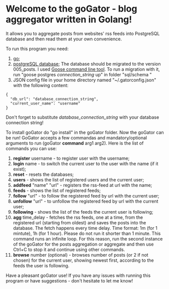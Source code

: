 # Welcome to the goGator - blog aggregator written in Golang!

It allows you to aggregate posts from websites' rss feeds into PostgreSQL database and then read them at your own convenience.

To run this program you need:
1. [go](https://webinstall.dev/golang/);
2. [postgreSQL database](https://webinstall.dev/postgres/);
The database should be migrated to the version 005_posts. I used [Goose command line tool](https://github.com/pressly/goose#install). To run a migration with it, run "goose postgres *connection_string* up" in folder "sql/schema "
3. JSON config file in your home directory named "~/.gatorconfig.json" with the following content:
```
{
  "db_url": "database_connection_string", 
  "current_user_name": "username"
}
```
Don't forget to substitute *database_connection_string* with your database connection string!

To install goGator do "go install" in the goGator folder. Now the goGator can be run!
GoGator accepts a few commandas and mandatory/optional arguments to run (goGator **command** arg1 arg2). Here is the list of commands you can use:
1. **register** username - to register user with the username;
2. **login** name - to switch the current user to the user with the name (if it exist);
3. **reset** - resets the databases;
4. **users** - shows the list of registered users and the current user;
5. **addfeed** "name" "url" - registers the rss-feed at url with the name;
6. **feeds** - shows the list of registered feeds;
7. **follow** "url" - to follow the registered feed by url with the current user;
8. **unfollow** "url" - to unfollow the registered feed by url with the current user;
9. **following** - shows the list of the feeds the current user is following;
10. **agg** time_delay - fetches the rss feeds, one at a time, from the registered url (starting from oldest) and saves the posts into the database. The fetch happens every time delay. Time format: 1m (for 1 mintute), 1h (for 1 hour). Please do not run it shorter than 1 minute.
This command runs an infinite loop. For this reason, run the second instance of the goGator for the posts aggregation or aggregate and then use Ctrl+C to stop it and continue using other commands.
11. **browse** number (optional) - browses number of posts (or 2 if not chosen) for the current user, showing newest first, according to the feeds the user is following. 

Have a pleasant goGator use! If you have any issues with running this program or have suggestions - don't hesitate to let me know!


